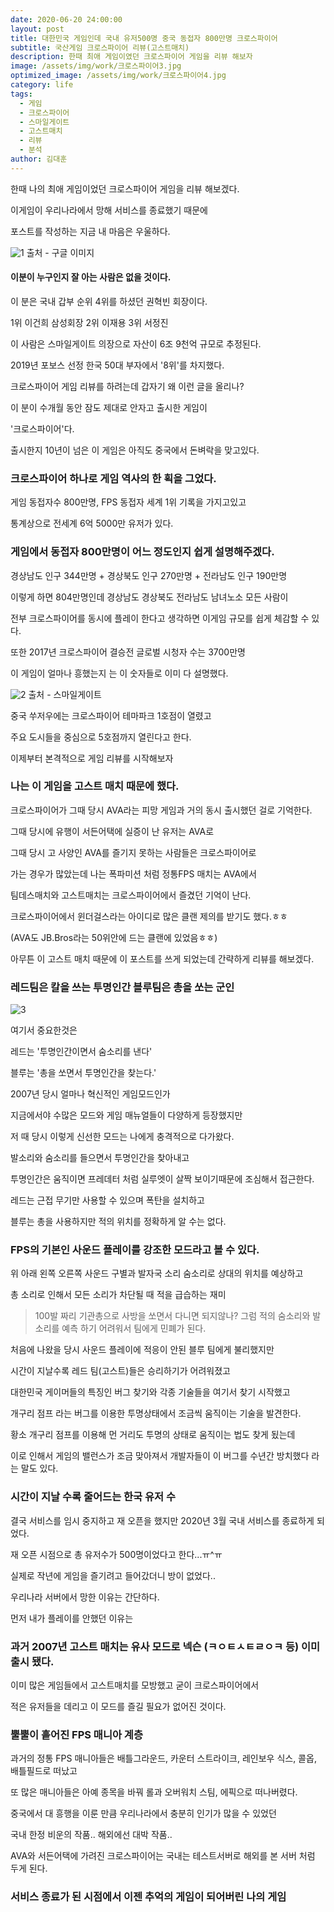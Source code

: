 ```yaml
---
date: 2020-06-20 24:00:00
layout: post
title: 대한민국 게임인데 국내 유저500명 중국 동접자 800만명 크로스파이어
subtitle: 국산게임 크로스파이어 리뷰(고스트매치)
description: 한때 최애 게임이였던 크로스파이어 게임을 리뷰 해보자
image: /assets/img/work/크로스파이어3.jpg
optimized_image: /assets/img/work/크로스파이어4.jpg
category: life
tags:
  - 게임
  - 크로스파이어
  - 스마일게이트
  - 고스트매치
  - 리뷰
  - 분석
author: 김대훈
---
```


한때 나의 최애 게임이었던 크로스파이어 게임을 리뷰 해보겠다.

이게임이 우리나라에서 망해 서비스를 종료했기 때문에

포스트를 작성하는 지금 내 마음은 우울하다.

![1](../assets/img/work/크로스파이어6.jpg)
출처 - 구글 이미지

#### 이분이 누구인지 잘 아는 사람은 없을 것이다.
이 분은 국내 갑부 순위 4위를 하셨던 권혁빈 회장이다.

1위 이건희 삼성회장 2위 이재용 3위 서정진

이 사람은 스마일게이트 의장으로 자산이 6조 9천억 규모로 추정된다.

2019년 포보스 선정 한국 50대 부자에서 '8위'를 차지했다.

크로스파이어 게임 리뷰를 하려는데 갑자기 왜 이런 글을 올리나?

이 분이 수개월 동안 잠도 제대로 안자고 출시한 게임이

'크로스파이어'다.

출시한지 10년이 넘은 이 게임은 아직도 중국에서 돈벼락을 맞고있다.

### 크로스파이어 하나로 게임 역사의 한 획을 그었다.

게임 동접자수 800만명, FPS 동접자 세계 1위 기록을 가지고있고

통계상으로 전세계 6억 5000만 유저가 있다.

### 게임에서 동접자 800만명이 어느 정도인지 쉽게 설명해주겠다.
경상남도 인구 344만명 + 경상북도 인구 270만명 + 전라남도 인구 190만명

이렇게 하면 804만명인데 경상남도 경상북도 전라남도 남녀노소 모든 사람이

전부 크로스파이어를 동시에 플레이 한다고 생각하면 이게임 규모를 쉽게 체감할 수 있다.

또한 2017년 크로스파이어 결승전 글로벌 시청자 수는 3700만명

이 게임이 얼마나 흥했는지 는 이 숫자들로 이미 다 설명했다.

![2](../assets/img/work/크로스파이어5.jpg)
출처 - 스마일게이트

중국 쑤저우에는 크로스파이어 테마파크 1호점이 열렸고

주요 도시들을 중심으로 5호점까지 열린다고 한다.

이제부터 본격적으로 게임 리뷰를 시작해보자

### 나는 이 게임을 고스트 매치 때문에 했다.
크로스파이어가 그때 당시 AVA라는 피망 게임과 거의 동시 출시했던 걸로 기억한다.

그때 당시에 유행이 서든어택에 실증이 난 유저는 AVA로

그때 당시 고 사양인 AVA를 즐기지 못하는 사람들은 크로스파이어로

가는 경우가 많았는데 나는 폭파미션 처럼 정통FPS 매치는 AVA에서

팀데스매치와 고스트매치는 크로스파이어에서 즐겼던 기억이 난다.

크로스파이어에서 윈더걸스라는 아이디로 많은 클랜 제의를 받기도 했다.ㅎㅎ

(AVA도 JB.Bros라는 50위안에 드는 클랜에 있었음ㅎㅎ)

아무튼 이 고스트 매치 때문에 이 포스트를 쓰게 되었는데 간략하게 리뷰를 해보겠다.

### 레드팀은 칼을 쓰는 투명인간 블루팀은 총을 쏘는 군인

![3](../assets/img/work/크로스파이어2.jpg)

여기서 중요한것은

레드는 '투명인간이면서 숨소리를 낸다'

블루는 '총을 쏘면서 투명인간을 찾는다.'

2007년 당시 얼마나 혁신적인 게임모드인가

지금에서야 수많은 모드와 게임 매뉴얼들이 다양하게 등장했지만

저 때 당시 이렇게 신선한 모드는 나에게 충격적으로 다가왔다.

발소리와 숨소리를 들으면서 투명인간을 찾아내고

투명인간은 움직이면 프레데터 처럼 실루엣이 살짝 보이기때문에 조심해서 접근한다.

레드는 근접 무기만 사용할 수 있으며 폭탄을 설치하고

블루는 총을 사용하지만 적의 위치를 정확하게 알 수는 없다.

### FPS의 기본인 사운드 플레이를 강조한 모드라고 볼 수 있다.

위 아래 왼쪽 오른쪽 사운드 구별과 발자국 소리 숨소리로 상대의 위치를 예상하고

총 소리로 인해서 모든 소리가 차단될 때 적을 급습하는 재미

> 100발 짜리 기관총으로 사방을 쏘면서 다니면 되지않나?
그럼 적의 숨소리와 발소리를 예측 하기 어려워서 팀에게 민폐가 된다.

처음에 나왔을 당시 사운드 플레이에 적응이 안된 블루 팀에게 불리했지만

시간이 지날수록 레드 팀(고스트)들은 승리하기가 어려워졌고

대한민국 게이머들의 특징인 버그 찾기와 각종 기술들을 여기서 찾기 시작했고

개구리 점프 라는 버그를 이용한 투명상태에서 조금씩 움직이는 기술을 발견한다.

황소 개구리 점프를 이용해 먼 거리도 투명의 상태로 움직이는 법도 찾게 됬는데

이로 인해서 게임의 밸런스가 조금 맞아져서 개발자들이 이 버그를 수년간 방치했다 라는 말도 있다.

### 시간이 지날 수록 줄어드는 한국 유저 수
결국 서비스를 임시 중지하고 재 오픈을 했지만 2020년 3월 국내 서비스를 종료하게 되었다.

재 오픈 시점으로 총 유저수가 500명이었다고 한다...ㅠ^ㅠ

실제로 작년에 게임을 즐기려고 들어갔더니 방이 없었다..

우리나라 서버에서 망한 이유는 간단하다.

먼저 내가 플레이를 안했던 이유는 

### 과거 2007년 고스트 매치는 유사 모드로 넥슨 (ㅋㅇㅌㅅㅌㄹㅇㅋ 등) 이미 출시 됐다.
이미 많은 게임들에서 고스트매치를 모방했고 굳이 크로스파이어에서 

적은 유저들을 데리고 이 모드를 즐길 필요가 없어진 것이다.

### 뿔뿔이 흩어진 FPS 매니아 계층 
과거의 정통 FPS 매니아들은 배틀그라운드, 카운터 스트라이크, 레인보우 식스, 콜옵, 배틀필드로 떠났고

또 많은 매니아들은 아예 종목을 바꿔 롤과 오버워치 스팀, 에픽으로 떠나버렸다.

중국에서 대 흥행을 이룬 만큼 우리나라에서 충분히 인기가 많을 수 있었던

국내 한정 비운의 작품.. 해외에선 대박 작품..

AVA와 서든어택에 가려진 크로스파이어는 국내는 테스트서버로 해외를 본 서버 처럼 두게 된다.

### 서비스 종료가 된 시점에서 이젠 추억의 게임이 되어버린 나의 게임




